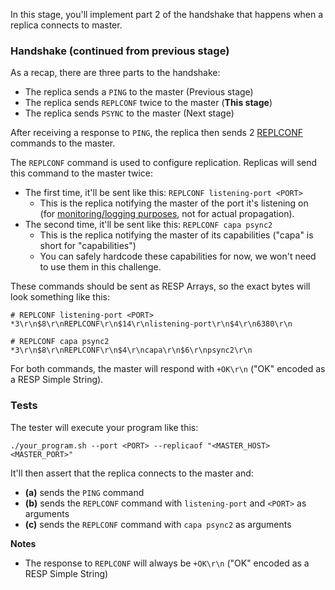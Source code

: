 In this stage, you'll implement part 2 of the handshake that happens when a replica connects to master.

### Handshake (continued from previous stage)

As a recap, there are three parts to the handshake:

- The replica sends a `PING` to the master (Previous stage)
- The replica sends `REPLCONF` twice to the master (**This stage**)
- The replica sends `PSYNC` to the master (Next stage)

After receiving a response to `PING`, the replica then sends 2 [REPLCONF](https://redis.io/commands/replconf/) commands to the master.

The `REPLCONF` command is used to configure replication. Replicas will send this command to the master twice:

- The first time, it'll be sent like this: `REPLCONF listening-port <PORT>`
  - This is the replica notifying the master of the port it's listening on (for [monitoring/logging purposes](https://github.com/redis/redis/blob/90178712f6eccf1e5b61daa677c5c103114bda3a/src/replication.c#L107-L130), not for actual propagation).
- The second time, it'll be sent like this: `REPLCONF capa psync2`
  - This is the replica notifying the master of its capabilities ("capa" is short for "capabilities")
  - You can safely hardcode these capabilities for now, we won't need to use them in this challenge.

These commands should be sent as RESP Arrays, so the exact bytes will look something like this:

```
# REPLCONF listening-port <PORT>
*3\r\n$8\r\nREPLCONF\r\n$14\r\nlistening-port\r\n$4\r\n6380\r\n

# REPLCONF capa psync2
*3\r\n$8\r\nREPLCONF\r\n$4\r\ncapa\r\n$6\r\npsync2\r\n
```

For both commands, the master will respond with `+OK\r\n` ("OK" encoded as a RESP Simple String).

### Tests

The tester will execute your program like this:

```
./your_program.sh --port <PORT> --replicaof "<MASTER_HOST> <MASTER_PORT>"
```

It'll then assert that the replica connects to the master and:

- **(a)** sends the `PING` command
- **(b)** sends the `REPLCONF` command with `listening-port` and `<PORT>` as arguments
- **(c)** sends the `REPLCONF` command with `capa psync2` as arguments

**Notes**

- The response to `REPLCONF` will always be `+OK\r\n` ("OK" encoded as a RESP Simple String)

